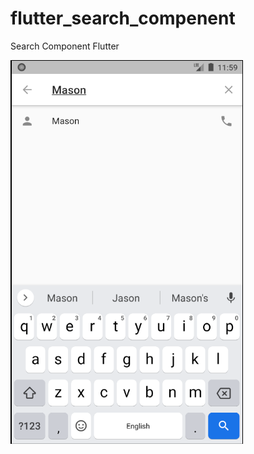 # flutter_search_compenent

Search Component Flutter

![Image of Yaktocat](assets/Screenshot_7.png)


